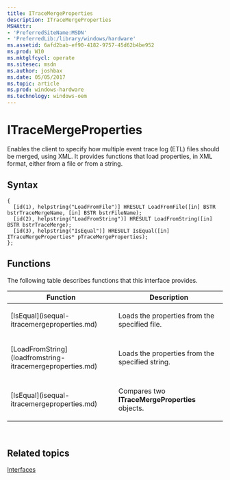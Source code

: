 ```yaml
---
title: ITraceMergeProperties
description: ITraceMergeProperties
MSHAttr:
- 'PreferredSiteName:MSDN'
- 'PreferredLib:/library/windows/hardware'
ms.assetid: 6afd2bab-ef90-4182-9757-45d62b4be952
ms.prod: W10
ms.mktglfcycl: operate
ms.sitesec: msdn
ms.author: joshbax
ms.date: 05/05/2017
ms.topic: article
ms.prod: windows-hardware
ms.technology: windows-oem
---
```


# ITraceMergeProperties


Enables the client to specify how multiple event trace log (ETL) files should be merged, using XML. It provides functions that load properties, in XML format, either from a file or from a string.

## Syntax


``` syntax
{
  [id(1), helpstring("LoadFromFile")] HRESULT LoadFromFile([in] BSTR bstrTraceMergeName, [in] BSTR bstrFileName);
  [id(2), helpstring("LoadFromString")] HRESULT LoadFromString([in] BSTR bstrTraceMerge);
  [id(3), helpstring("IsEqual")] HRESULT IsEqual([in] ITraceMergeProperties* pTraceMergeProperties);
};
```

## Functions


The following table describes functions that this interface provides.

<table>
<colgroup>
<col width="50%" />
<col width="50%" />
</colgroup>
<thead>
<tr class="header">
<th>Function</th>
<th>Description</th>
</tr>
</thead>
<tbody>
<tr class="odd">
<td><p>[IsEqual](isequal-itracemergeproperties.md)</p></td>
<td><p>Loads the properties from the specified file.</p></td>
</tr>
<tr class="even">
<td><p>[LoadFromString](loadfromstring-itracemergeproperties.md)</p></td>
<td><p>Loads the properties from the specified string.</p></td>
</tr>
<tr class="odd">
<td><p>[IsEqual](isequal-itracemergeproperties.md)</p></td>
<td><p>Compares two <strong>ITraceMergeProperties</strong> objects.</p></td>
</tr>
</tbody>
</table>

 

## Related topics


[Interfaces](interfaces-wprcontrol.md)

 

 







